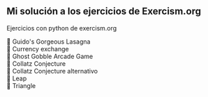 ## Mi solución a los ejercicios de Exercism.org
Ejercicios con python de exercism.org

:large_orange_diamond: Guido's Gorgeous Lasagna   
:large_orange_diamond: Currency exchange   
:large_orange_diamond: Ghost Gobble Arcade Game  
:large_orange_diamond: Collatz Conjecture   
:large_orange_diamond: Collatz Conjecture alternativo   
:large_orange_diamond: Leap   
:large_orange_diamond: Triangle 
